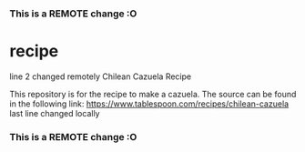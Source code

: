 ### This is a REMOTE change :O
# recipe
line 2 changed remotely
Chilean Cazuela Recipe

This repository is for the recipe to make a cazuela. 
The source can be found in the following link:
https://www.tablespoon.com/recipes/chilean-cazuela
last line changed locally
### This is a REMOTE change :O
